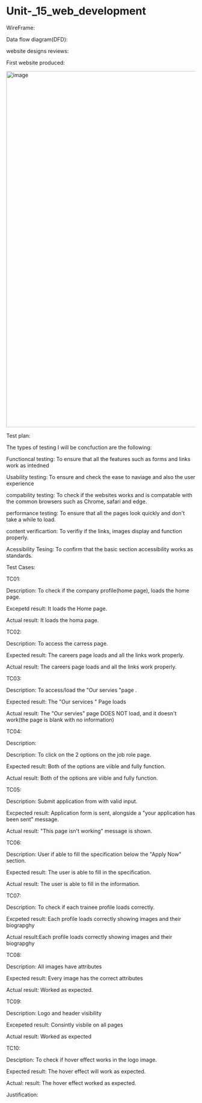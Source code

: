 # Unit-_15_web_development

WireFrame:

Data flow diagram(DFD):


website designs reviews:


First website produced:

<img width="948" alt="image" src="https://github.com/user-attachments/assets/1fb475c6-907b-48f4-86bc-447655468026" />


Test plan:

The types of testing I will be concfuction are the following:

Functioncal testing: To ensure that all the features such as forms and links work as intedned 

Usability testing: To ensure and check the ease to naviage and also the user experience

compability testing: To check if the websites works and is compatable with the common browsers such as Chrome, safari and edge.

performance testing: To ensure that all the pages look quickly and don't take a while to load.

content verificartion: To verifiy if the links, images display and function properly.

Acessibility Tesing: To confirm that the basic section accessibility works as standards.

Test Cases:

TC01:

Description: To check if the company profile(home page), loads the home page.

Excepetd result: It loads the Home page.

Actual result: It loads the homa page.

TC02:

Description: To access the carress page.

Expected result: The careers page loads and all the links work properly.

Actual result: The careers page loads and all the links work properly.

TC03:

Description: To access/load the "Our servies "page .

Expected result: The "Our services " Page loads

Actual result: The "Our servies" page DOES NOT load, and it doesn't work(the page is blank with no information)

TC04:

Description: 

Description: To click on the 2 options on the job role page.

Expected result: Both of the options are viible and fully function.

Actual result:  Both of the options are viible and fully function.

TC05: 

Description: Submit application from with valid input.

Excpected result: Application form is sent, alongside a "your application has been sent" message.

Actual result:  "This page isn't working" message is shown.

TC06:

Description: User if able to fill the specification below the "Apply Now" section.

Expected result: The user is able to fill in the specification.

Actual result: The user is able to fill in the information.

TC07:

Description: To check if each trainee profile loads correctly.

Excpeted result: Each profile loads correctly showing images and their biograpghy

Actual result:Each profile loads correctly showing images and their biograpghy

TC08:

Description: All images have attributes

Expected result: Every image has the correct attributes

Actual result: Worked as expected.

TC09:  

Description: Logo and header visibility 

Excepeted result: Consintly visbile on all pages

Actual result: Worked as expected

TC10:

Desciption: To check if hover effect works in the logo image.

Expected result: The hover effect will work as expected.

Actual: result: The hover effect worked as expected.


Justification:



